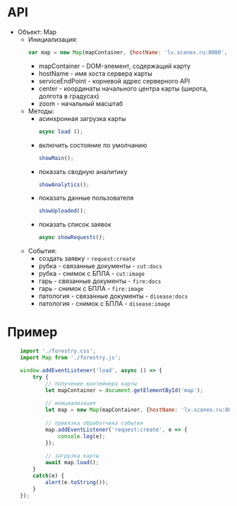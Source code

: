 # API
* Объект: Map
  * Инициализация:
	```js
	var map = new Map(mapContainer, {hostName: 'lv.scanex.ru:8080', serviceEndPoint: 'http://lv.scanex.ru:9999', center: [51.331898, 111.28051], zoom: 9});
	```
  	* mapContainer - DOM-элемент, содержащий карту
	* hostName - имя хоста сервера карты
	* serviceEndPoint - корневой адрес серверного API
  	* center - координаты начального центра карты (широта, долгота в градусах)
  	* zoom - начальный масштаб
  * Методы:
    * асинхронная загрузка карты
		```js
		async load ();
		```
	* включить состояние по умолчанию
		```js
		showMain();
		```
	* показать сводную аналитику	
		```js
		showAnalytics();
		```
	* показать данные пользователя
		```js
		showUploaded();
		```
	* показать список заявок
		```js
		async showRequests();
		```
  * События:
  	* создать заявку - ``request:create``
  	* рубка - связанные документы - ``cut:docs``
  	* рубка - снимок с БПЛА - ``cut:image``
  	* гарь - связанные документы - ``fire:docs``
  	* гарь - снимок с БПЛА - ``fire:image``
  	* патология - связанные документы - ``disease:docs``
  	* патология - снимок с БПЛА - ``disease:image``
# Пример
```js
	import './forestry.css';
	import Map from './forestry.js';

	window.addEventListener('load', async () => {
		try {
			// получение контейнера карты
			let mapContainer = document.getElementById('map');
			
			// инициализация
			let map = new Map(mapContainer, {hostName: 'lv.scanex.ru:8080'});
			
			// привязка обработчика события
			map.addEventListener('request:create', e => {
				console.log(e);
			});
			
			// загрузка карты
			await map.load();
		}
		catch(e) {
			alert(e.toString());
		}
	});
```